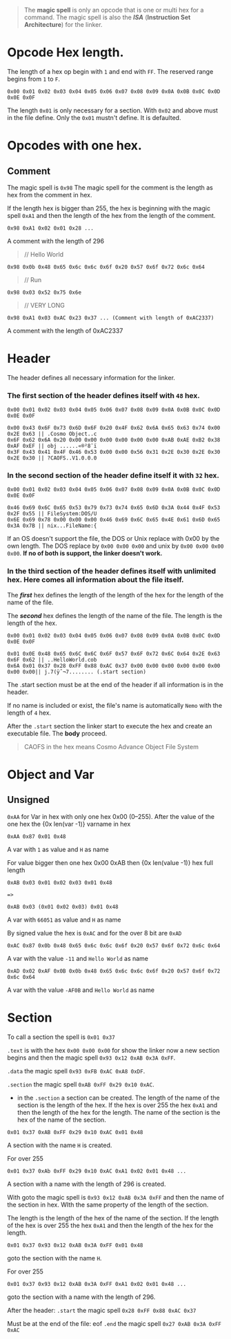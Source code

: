 > The **magic spell** is only an opcode that is one or multi hex for a command. The magic spell is also the _**ISA**_ (**Instruction Set Architecture**) for the linker.

# Opcode Hex length.
The length of a hex op begin with `1` and end with `FF`.
The reserved range begins from `1` to `F`.
```
0x00 0x01 0x02 0x03 0x04 0x05 0x06 0x07 0x08 0x09 0x0A 0x0B 0x0C 0x0D 0x0E 0x0F
```

The length `0x01` is only necessary for a section. With `0x02` and above must in the file define. Only the `0x01` mustn't define. It is defaulted.

# Opcodes with one hex.

## Comment
The magic spell is `0x98`
The magic spell for the comment is the length as hex from the comment in hex.

If the length hex is bigger than 255, the hex is beginning with the magic spell `0xA1` and then the length of the hex from the length of the comment.

```
0x98 0xA1 0x02 0x01 0x28 ...
```
A comment with the length of 296

> // Hello World

```
0x98 0x0b 0x48 0x65 0x6c 0x6c 0x6f 0x20 0x57 0x6f 0x72 0x6c 0x64
```

> // Run
```
0x98 0x03 0x52 0x75 0x6e
```

> // VERY LONG
```
0x98 0xA1 0x03 0xAC 0x23 0x37 ... (Comment with length of 0xAC2337)
```
A comment with the length of 0xAC2337

# Header

The header defines all necessary information for the linker.

### The first section of the header defines itself with `48` hex.

```
0x00 0x01 0x02 0x03 0x04 0x05 0x06 0x07 0x08 0x09 0x0A 0x0B 0x0C 0x0D 0x0E 0x0F

0x00 0x43 0x6F 0x73 0x6D 0x6F 0x20 0x4F 0x62 0x6A 0x65 0x63 0x74 0x00 0x2E 0x63 || .Cosmo Object..c
0x6F 0x62 0x6A 0x20 0x00 0x00 0x00 0x00 0x00 0x00 0xAB 0xAE 0xB2 0x38 0xAF 0xEF || obj ......«®²8¯ï
0x3F 0x43 0x41 0x4F 0x46 0x53 0x00 0x00 0x56 0x31 0x2E 0x30 0x2E 0x30 0x2E 0x30 || ?CAOFS..V1.0.0.0
```

### In the second section of the header define itself it with `32` hex.
```
0x00 0x01 0x02 0x03 0x04 0x05 0x06 0x07 0x08 0x09 0x0A 0x0B 0x0C 0x0D 0x0E 0x0F

0x46 0x69 0x6C 0x65 0x53 0x79 0x73 0x74 0x65 0x6D 0x3A 0x44 0x4F 0x53 0x2F 0x55 || FileSystem:DOS/U
0x6E 0x69 0x78 0x00 0x00 0x00 0x46 0x69 0x6C 0x65 0x4E 0x61 0x6D 0x65 0x3A 0x7B || nix...FileName:{
```

If an OS doesn't support the file, the DOS or Unix replace with 0x00 by the own length. The DOS replace by `0x00 0x00 0x00` and unix by `0x00 0x00 0x00 0x00`.
**If no of both is support, the linker doesn't work.**

### In the third section of the header defines itself with unlimited hex. Here comes all information about the file itself.

The _**first**_ hex defines the length of the length of the hex for the length of the name of the file.

The _**second**_ hex defines the length of the name of the file. The length is the length of the hex.

```
0x00 0x01 0x02 0x03 0x04 0x05 0x06 0x07 0x08 0x09 0x0A 0x0B 0x0C 0x0D 0x0E 0x0F

0x01 0x0E 0x48 0x65 0x6C 0x6C 0x6F 0x57 0x6F 0x72 0x6C 0x64 0x2E 0x63 0x6F 0x62 || ..HelloWorld.cob
0x6A 0x01 0x37 0x28 0xFF 0x88 0xAC 0x37 0x00 0x00 0x00 0x00 0x00 0x00 0x00 0x00|| j.7(ÿˆ¬7........ (.start section)
```

The .start section must be at the end of the header if all information is in the header.

If no name is included or exist, the file's name is automatically `Nemo` with the length of `4` hex.

After the `.start` section the linker start to execute the hex and create an executable file. The **body** proceed.


> CAOFS in the hex means Cosmo Advance Object File System

# Object and Var
## Unsigned

`0xAA` for Var in hex with only one hex 0x00 (0–255).
After the value of the one hex the {0x len(var -1)} varname in hex

```
0xAA 0x87 0x01 0x48
```
A var with `1` as value and `H` as name

For value bigger then one hex 0x00
0xAB then {0x len(value -1)} hex full length

```
0xAB 0x03 0x01 0x02 0x03 0x01 0x48

=>

0xAB 0x03 (0x01 0x02 0x03) 0x01 0x48
```

A var with `66051` as value and `H` as name

By signed value the hex is `0xAC` and for the over 8 bit are `0xAD`
```
0xAC 0x87 0x0b 0x48 0x65 0x6c 0x6c 0x6f 0x20 0x57 0x6f 0x72 0x6c 0x64
```

A var with the value `-11` and `Hello World` as name

```
0xAD 0x02 0xAF 0x0B 0x0b 0x48 0x65 0x6c 0x6c 0x6f 0x20 0x57 0x6f 0x72 0x6c 0x64
```

A var with the value `-AF0B` and `Hello World` as name

# Section

To call a section the spell is `0x01 0x37`

`.text` is with the hex `0x00 0x00 0x00` for show the linker now a new section begins and then the magic spell `0x93 0x12 0xAB 0x3A 0xFF`.

`.data` the magic spell `0x93 0xFB 0xAC 0xA8 0xDF`.

`.section` the magic spell `0xAB 0xFF 0x29 0x10 0xAC`.

- in the `.section` a section can be created. The length of the name of the section is the length of the hex. If the hex is over 255 the hex `0xA1` and then the length of the hex for the length. The name of the section is the hex of the name of the section.

```
0x01 0x37 0xAB 0xFF 0x29 0x10 0xAC 0x01 0x48
```
A section with the name `H` is created.

For over 255
```
0x01 0x37 0xAb 0xFF 0x29 0x10 0xAC 0xA1 0x02 0x01 0x48 ...
```
A section with a name with the length of 296 is created.

With goto the magic spell is `0x93 0x12 0xAB 0x3A 0xFF` and then the name of the section in hex. WIth the same property of the length of the section.

The length is the length of the hex of the name of the section. If the length of the hex is over 255 the hex `0xA1` and then the length of the hex for the length.

```
0x01 0x37 0x93 0x12 0xAB 0x3A 0xFF 0x01 0x48
```
goto the section with the name `H`.

For over 255
```
0x01 0x37 0x93 0x12 0xAB 0x3A 0xFF 0xA1 0x02 0x01 0x48 ...
```
goto the section with a name with the length of 296.

After the header: `.start` the magic spell `0x28 0xFF 0x88 0xAC 0x37`

Must be at the end of the file: eof
`.end` the magic spell `0x27 0xAB 0x3A 0xFF 0xAC`